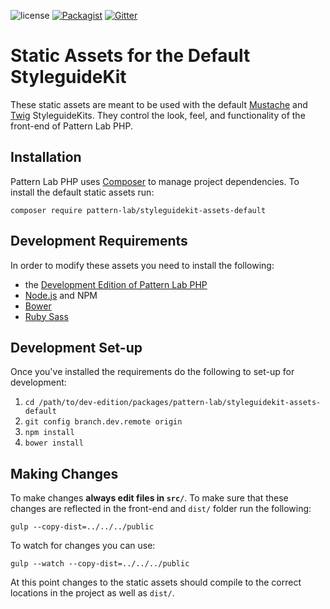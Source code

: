 ![license](https://img.shields.io/github/license/pattern-lab/styleguidekit-assets-default.svg?maxAge=2592000)
[![Packagist](https://img.shields.io/packagist/v/pattern-lab/styleguidekit-assets-default.svg?maxAge=2592000)](https://packagist.org/packages/pattern-lab/patternengine-mustache) [![Gitter](https://img.shields.io/gitter/room/pattern-lab/front-end.svg?maxAge=2592000)](https://gitter.im/pattern-lab/frontend-viewer)

# Static Assets for the Default StyleguideKit

These static assets are meant to be used with the default [Mustache](https://github.com/pattern-lab/styleguidekit-mustache-default) and [Twig](https://github.com/pattern-lab/styleguidekit-twig-default) StyleguideKits. They control the look, feel, and functionality of the front-end of Pattern Lab PHP.

## Installation

Pattern Lab PHP uses [Composer](https://getcomposer.org/) to manage project dependencies. To install the default static assets run:

    composer require pattern-lab/styleguidekit-assets-default

## Development Requirements

In order to modify these assets you need to install the following:

* the [Development Edition of Pattern Lab PHP](https://github.com/pattern-lab/edition-php-development)
* [Node.js](http://nodejs.org) and NPM
* [Bower](http://bower.io)
* [Ruby Sass](http://sass-lang.com/install)
	
## Development Set-up

Once you've installed the requirements do the following to set-up for development:

1. `cd /path/to/dev-edition/packages/pattern-lab/styleguidekit-assets-default`
2. `git config branch.dev.remote origin`
3. `npm install`
4. `bower install`

## Making Changes

To make changes **always edit files in `src/`**. To make sure that these changes are reflected in the front-end and `dist/` folder run the following:

    gulp --copy-dist=../../../public

To watch for changes you can use:

    gulp --watch --copy-dist=../../../public

At this point changes to the static assets should compile to the correct locations in the project as well as `dist/`.
